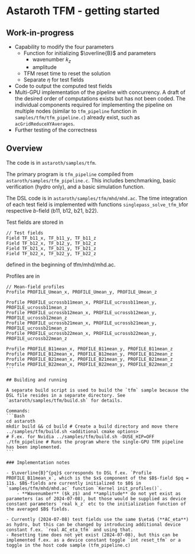# Astaroth TFM - getting started

## Work-in-progress
- Capability to modify the four parameters
    - Function for initializing $\overline{B}$ and parameters
        - wavenumber $k_z$
        - amplitude
    - TFM reset time to reset the solution
    - Separate $\eta$ for test fields
- Code to output the computed test fields
- Multi-GPU implementation of the pipeline with concurrency. A draft of the desired order of computations exists but has not been coded. The individual components required for implementing the pipeline on multiple nodes (similar to `tfm_pipeline` function in `samples/tfm/tfm_pipeline.c`) already exist, such as `acGridReduceXYAverages`.
- Further testing of the correctness

## Overview

The code is in `astaroth/samples/tfm`.

The primary program is `tfm_pipeline` compiled from `astaroth/samples/tfm_pipeline.c`. This includes benchmarking, basic verification (hydro only), and a basic simulation function.

The DSL code is in `astaroth/samples/tfm/mhd/mhd.ac`. The time integration of each test field is implemented with functions `singlepass_solve_tfm_b`for respective $b$-field (b11, b12, b21, b22).

Test fields are stored in
```
// Test fields
Field TF_b11_x, TF_b11_y, TF_b11_z
Field TF_b12_x, TF_b12_y, TF_b12_z
Field TF_b21_x, TF_b21_y, TF_b21_z
Field TF_b22_x, TF_b22_y, TF_b22_z
```
defined in the beginning of tfm/mhd/mhd.ac.

Profiles are in
````
// Mean-field profiles
Profile PROFILE_Umean_x, PROFILE_Umean_y, PROFILE_Umean_z

Profile PROFILE_ucrossb11mean_x, PROFILE_ucrossb11mean_y, PROFILE_ucrossb11mean_z
Profile PROFILE_ucrossb12mean_x, PROFILE_ucrossb12mean_y, PROFILE_ucrossb12mean_z
Profile PROFILE_ucrossb21mean_x, PROFILE_ucrossb21mean_y, PROFILE_ucrossb21mean_z
Profile PROFILE_ucrossb22mean_x, PROFILE_ucrossb22mean_y, PROFILE_ucrossb22mean_z

Profile PROFILE_B11mean_x, PROFILE_B11mean_y, PROFILE_B11mean_z
Profile PROFILE_B12mean_x, PROFILE_B12mean_y, PROFILE_B12mean_z
Profile PROFILE_B21mean_x, PROFILE_B21mean_y, PROFILE_B21mean_z
Profile PROFILE_B22mean_x, PROFILE_B22mean_y, PROFILE_B22mean_z
```

## Building and running

A separate build script is used to build the `tfm` sample because the DSL file resides in a separate directory. See `astaroth/samples/tfm/build.sh` for details.

Commands:
```Bash
cd astaroth
mkdir build && cd build # Create a build directory and move there
../samples/tfm/build.sh <additional cmake options>
# F.ex. for Nvidia ../samples/tfm/build.sh -DUSE_HIP=OFF
./tfm_pipeline # Runs the program where the single-GPU TFM pipeline has been implemented.
```

### Implementation notes

- $\overline{B}^{pq}$ corresponds to DSL f.ex. `Profile PROFILE_B11mean_x`, which is the $x$ component of the $B$-field $pq = 11$. $B$-fields are currently initialized to $0$ in `samples/tfm/mhd/mhd.ac` function `Kernel init_profiles()`.
    - **Wavenumber** ($k_z$) and **amplitude** do not yet exist as parameters (as of 2024-07-08), but those would be supplied as device constant parameters `real k_z` etc to the initialization function of the averaged $B$ fields.

- Currently (2024-07-08) test fields use the same $\eta$ (**AC_eta**) as hydro, but this can be changed by introducing additional device constant f.ex. `real AC_eta_tfm` and using that.
- Resetting time does not yet exist (2024-07-08), but this can be implemented f.ex. as a device constant toggle `int reset_tfm` or a toggle in the host code sample (tfm_pipeline.c) 